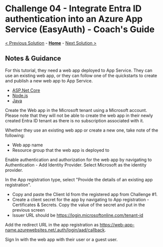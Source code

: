 # Challenge 04 - Integrate Entra ID authentication into an Azure App Service (EasyAuth) - Coach's Guide 

[< Previous Solution](./Solution-03.md) - **[Home](./README.md)** - [Next Solution >](./Solution-05.md)

## Notes & Guidance

For this tutorial, they need a web app deployed to App Service. They can use an existing web app, or they can follow one of the quickstarts to create and publish a new web app to App Service.

  - [ASP.Net Core](https://learn.microsoft.com/en-us/azure/app-service/quickstart-dotnetcore?pivots=development-environment-vs&tabs=net70)
  - [Node.js](https://learn.microsoft.com/en-us/azure/app-service/quickstart-nodejs?pivots=development-environment-vscode&tabs=windows)
  - [Java](https://learn.microsoft.com/en-us/azure/app-service/quickstart-java?pivots=platform-linux-development-environment-maven&tabs=javase)

Create the Web app in the Microsoft tenant using a Microsoft account. Please note that they will not be able to create the web app in their newly created Entra ID tenant as there is no subscription associated with it.

Whether they use an existing web app or create a new one, take note of the following:

 - Web app name
 - Resource group that the web app is deployed to

Enable authentication and authorization for the web app by navigating to Authentication - Add Identity Provider. Select Microsoft as the identity provider.

In the App registration type, select "Provide the details of an existing app registration".

 - Copy and paste the Client Id from the registered app from Challenge #1.
 - Create a client secret for the app by navigating to App registration - Certificates & Secrets. Copy the value of the secret and put in the previous screen
 - Issuer URL should be https://login.microsoftonline.com/tenant-id


Add the redirect URL in the app registration as https://web-app-name.azurewebsites.net/.auth/login/aad/callback.

Sign In with the web app with their user or a guest user.
